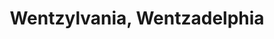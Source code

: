 ---
pid: rs171
title: Wentzylvania, Wentzadelphia
location_transcription: City Hall
coordinates: "[-75.164487372373, 39.952451096813]"
zipcode: '19121'
gen_neighborhood: North Philadelphia
neighborhood: Brewerytown
outside_phl: 
age: '20'
age_range: 20-29
instagram: 
image_file_name: rs_171.jpg
proposal_transcription: Carson Wentz monument
topic: Person,Sports
topic_summary: 0, 0, 0
type: Other No Form
keywords_other: 
credit: 
image_labels: 
twitter: 
facebook: 
permalink: "/monuments/rs171/"
layout: item-page
---